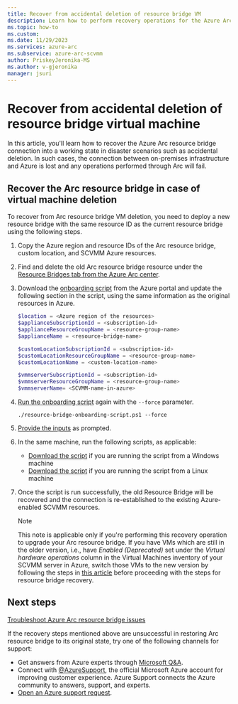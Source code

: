 ```yaml
---
title: Recover from accidental deletion of resource bridge VM
description: Learn how to perform recovery operations for the Azure Arc resource bridge VM in Azure Arc-enabled System Center Virtual Machine Manager disaster scenarios.
ms.topic: how-to 
ms.custom:
ms.date: 11/29/2023
ms.services: azure-arc
ms.subservice: azure-arc-scvmm
author: PriskeyJeronika-MS
ms.author: v-gjeronika
manager: jsuri
---
```


# Recover from accidental deletion of resource bridge virtual machine

In this article, you'll learn how to recover the Azure Arc resource bridge connection into a working state in disaster scenarios such as accidental deletion. In such cases, the connection between on-premises infrastructure and Azure is lost and any operations performed through Arc will fail.

## Recover the Arc resource bridge in case of virtual machine deletion

To recover from Arc resource bridge VM deletion, you need to deploy a new resource bridge with the same resource ID as the current resource bridge using the following steps.

1. Copy the Azure region and resource IDs of the Arc resource bridge, custom location, and SCVMM Azure resources.

2. Find and delete the old Arc resource bridge resource under the [Resource Bridges tab from the Azure Arc center](https://ms.portal.azure.com/#view/Microsoft_Azure_HybridCompute/AzureArcCenterBlade/~/resourceBridges).

3. Download the [onboarding script](/azure/azure-arc/system-center-virtual-machine-manager/quickstart-connect-system-center-virtual-machine-manager-to-arc#download-the-onboarding-script) from the Azure portal and update the following section in the script, using the same information as the original resources in Azure.

    ```powershell
    $location = <Azure region of the resources>
    $applianceSubscriptionId = <subscription-id>
    $applianceResourceGroupName = <resource-group-name>
    $applianceName = <resource-bridge-name>

    $customLocationSubscriptionId = <subscription-id>
    $customLocationResourceGroupName = <resource-group-name>
    $customLocationName = <custom-location-name>

    $vmmserverSubscriptionId = <subscription-id>
    $vmmserverResourceGroupName = <resource-group-name>
    $vmmserverName= <SCVMM-name-in-azure>
    ```

4. [Run the onboarding script](/azure/azure-arc/system-center-virtual-machine-manager/quickstart-connect-system-center-virtual-machine-manager-to-arc#download-the-onboarding-script) again with the `--force` parameter.

    ``` powershell-interactive
    ./resource-bridge-onboarding-script.ps1 --force
    ```

5. [Provide the inputs](/azure/azure-arc/system-center-virtual-machine-manager/quickstart-connect-system-center-virtual-machine-manager-to-arc#script-runtime) as prompted.

6. In the same machine, run the following scripts, as applicable:
     - [Download the script](https://download.microsoft.com/download/6/b/4/6b4a5009-fed8-46c2-b22b-b24a4d0a06e3/arcvmm-appliance-dr.ps1) if you are running the script from a Windows machine
     - [Download the script](https://download.microsoft.com/download/0/5/c/05c2bcb8-87f8-4ead-9757-a87a0759071c/arcvmm-appliance-dr.sh) if you are running the script from a Linux machine

7. Once the script is run successfully, the old Resource Bridge will be recovered and the connection is re-established to the existing Azure-enabled SCVMM resources.

    >[!Note]
    > This note is applicable only if you're performing this recovery operation to upgrade your Arc resource bridge.
    > If you have VMs which are still in the older version, i.e., have *Enabled (Deprecated)* set under the *Virtual hardware operations* column in the Virtual Machines inventory of your SCVMM server in Azure, switch those VMs to the new version by following the steps in [this article](./switch-to-the-new-version-scvmm.md#switch-to-the-new-version-existing-customer) before proceeding with the steps for resource bridge recovery.

## Next steps

[Troubleshoot Azure Arc resource bridge issues](../resource-bridge/troubleshoot-resource-bridge.md)

If the recovery steps mentioned above are unsuccessful in restoring Arc resource bridge to its original state, try one of the following channels for support:

- Get answers from Azure experts through [Microsoft Q&A](/answers/topics/azure-arc.html).
- Connect with [@AzureSupport](https://twitter.com/azuresupport), the official Microsoft Azure account for improving customer experience. Azure Support connects the Azure community to answers, support, and experts.
- [Open an Azure support request](../../azure-portal/supportability/how-to-create-azure-support-request.md).